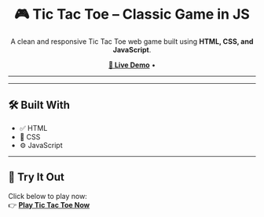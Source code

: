 <!-- Banner (optional: add your image URL or remove) -->


<h1 align="center">🎮 Tic Tac Toe – Classic Game in JS</h1>
<p align="center">
  A clean and responsive Tic Tac Toe web game built using <strong>HTML, CSS, and JavaScript</strong>.
</p>

<p align="center">
  <a href="https://tic-tac-toe-js-five-rosy.vercel.app/"><strong>🔗 Live Demo</strong></a> • 
  
</p>

---

---

## 🛠️ Built With

- ✅ HTML
- 🎨 CSS
- ⚙️ JavaScript

---

## 🚀 Try It Out

Click below to play now:  
👉 [**Play Tic Tac Toe Now**](https://tic-tac-toe-js-five-rosy.vercel.app/)

